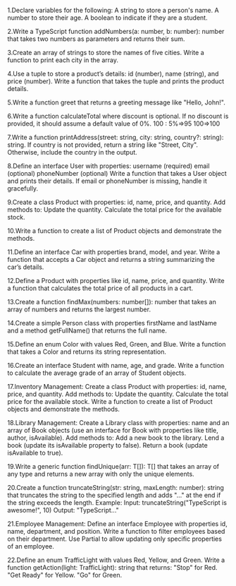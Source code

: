 1.Declare variables for the following:
A string to store a person's name.
A number to store their age.
A boolean to indicate if they are a student.

2.Write a TypeScript function addNumbers(a: number, b: number): number that takes two numbers as parameters and returns their sum.

3.Create an array of strings to store the names of five cities. Write a function to print each city in the array.

4.Use a tuple to store a product’s details: id (number), name (string), and price (number). Write a function that takes the tuple and prints the product details.

5.Write a function greet  that returns a greeting message like "Hello, John!".

6.Write a function calculateTotal where discount is optional. If no discount is provided, it should assume a default value of 0%.
100 : 5%=>95
100=>100

7.Write a function printAddress(street: string, city: string, country?: string): string. If country is not provided, return a string like "Street, City". Otherwise, include the country in the output.

8.Define an interface User with properties: username (required) email (optional) phoneNumber (optional) Write a function that takes a User object and prints their details. If email or phoneNumber is missing, handle it gracefully. 

9.Create a class Product with properties: id, name, price, and quantity.
Add methods to:
Update the quantity.
Calculate the total price for the available stock.

10.Write a function to create a list of Product objects and demonstrate the methods.

11.Define an interface Car with properties brand, model, and year. Write a function that accepts a Car object and returns a string summarizing the car’s details.

12.Define a Product with properties like id, name, price, and quantity. Write a function that calculates the total price of all products in a cart.

13.Create a function findMax(numbers: number[]): number that takes an array of numbers and returns the largest number.

14.Create a simple Person class with properties firstName and lastName and a method getFullName() that returns the full name.

15.Define an enum Color with values Red, Green, and Blue. Write a function that takes a Color and returns its string representation.

16.Create an interface Student with name, age, and grade. Write a function to calculate the average grade of an array of Student objects.

17.Inventory Management:
Create a class Product with properties: id, name, price, and quantity.
Add methods to:
Update the quantity.
Calculate the total price for the available stock.
Write a function to create a list of Product objects and demonstrate the methods.

18.Library Management:
Create a Library class with properties: name and an array of Book objects (use an interface for Book with properties like title, author, isAvailable).
Add methods to:
Add a new book to the library.
Lend a book (update its isAvailable property to false).
Return a book (update isAvailable to true).

19.Write a generic function findUnique<T>(arr: T[]): T[] that takes an array of any type and returns a new array with only the unique elements.

20.Create a function truncateString(str: string, maxLength: number): string that truncates the string to the specified length and adds "..." at the end if the string exceeds the length.
Example:
Input: truncateString("TypeScript is awesome!", 10)
Output: "TypeScript..."

21.Employee Management:
Define an interface Employee with properties id, name, department, and position.
Write a function to filter employees based on their department.
Use Partial<Employee> to allow updating only specific properties of an employee.

22.Define an enum TrafficLight with values Red, Yellow, and Green.
Write a function getAction(light: TrafficLight): string that returns:
"Stop" for Red.
"Get Ready" for Yellow.
"Go" for Green.







